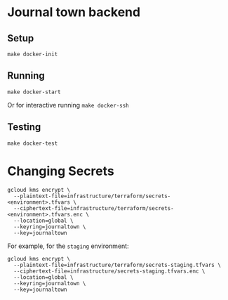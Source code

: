 # Journal town backend

## Setup
```make docker-init```

## Running
```make docker-start```

Or for interactive running
```make docker-ssh```

## Testing
```make docker-test```

# Changing Secrets

```
gcloud kms encrypt \
  --plaintext-file=infrastructure/terraform/secrets-<environment>.tfvars \
  --ciphertext-file=infrastructure/terraform/secrets-<environment>.tfvars.enc \
  --location=global \
  --keyring=journaltown \
  --key=journaltown
```

For example, for the `staging` environment:

```
gcloud kms encrypt \
  --plaintext-file=infrastructure/terraform/secrets-staging.tfvars \
  --ciphertext-file=infrastructure/secrets-staging.tfvars.enc \
  --location=global \
  --keyring=journaltown \
  --key=journaltown
```